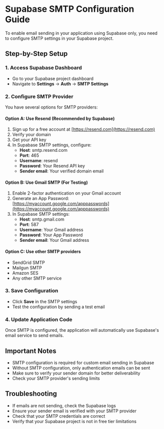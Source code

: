 # Supabase SMTP Configuration Guide

To enable email sending in your application using Supabase only, you need to configure SMTP settings in your Supabase project.

## Step-by-Step Setup

### 1. Access Supabase Dashboard
- Go to your Supabase project dashboard
- Navigate to **Settings** → **Auth** → **SMTP Settings**

### 2. Configure SMTP Provider

You have several options for SMTP providers:

#### Option A: Use Resend (Recommended by Supabase)
1. Sign up for a free account at [https://resend.com](https://resend.com)
2. Verify your domain
3. Get your API key
4. In Supabase SMTP settings, configure:
   - **Host**: smtp.resend.com
   - **Port**: 465
   - **Username**: resend
   - **Password**: Your Resend API key
   - **Sender email**: Your verified domain email

#### Option B: Use Gmail SMTP (For Testing)
1. Enable 2-factor authentication on your Gmail account
2. Generate an App Password: [https://myaccount.google.com/apppasswords](https://myaccount.google.com/apppasswords)
3. In Supabase SMTP settings:
   - **Host**: smtp.gmail.com
   - **Port**: 587
   - **Username**: Your Gmail address
   - **Password**: Your App Password
   - **Sender email**: Your Gmail address

#### Option C: Use other SMTP providers
- SendGrid SMTP
- Mailgun SMTP
- Amazon SES
- Any other SMTP service

### 3. Save Configuration
- Click **Save** in the SMTP settings
- Test the configuration by sending a test email

### 4. Update Application Code
Once SMTP is configured, the application will automatically use Supabase's email service to send emails.

## Important Notes
- SMTP configuration is required for custom email sending in Supabase
- Without SMTP configuration, only authentication emails can be sent
- Make sure to verify your sender domain for better deliverability
- Check your SMTP provider's sending limits

## Troubleshooting
- If emails are not sending, check the Supabase logs
- Ensure your sender email is verified with your SMTP provider
- Check that your SMTP credentials are correct
- Verify that your Supabase project is not in free tier limitations